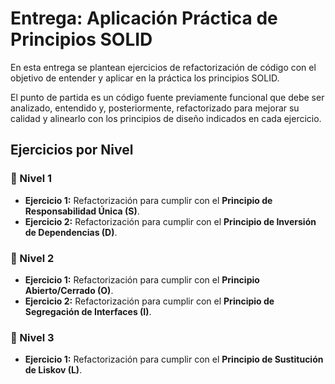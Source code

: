 # Entrega: Aplicación Práctica de Principios SOLID

En esta entrega se plantean ejercicios de refactorización de código con el objetivo de entender y aplicar en la práctica los principios SOLID.

El punto de partida es un código fuente previamente funcional que debe ser analizado, entendido y, posteriormente, refactorizado para mejorar su calidad y alinearlo con los principios de diseño indicados en cada ejercicio.

## Ejercicios por Nivel

### 🎯 Nivel 1

* **Ejercicio 1:** Refactorización para cumplir con el **Principio de Responsabilidad Única (S)**.
* **Ejercicio 2:** Refactorización para cumplir con el **Principio de Inversión de Dependencias (D)**.

### 🎯 Nivel 2

* **Ejercicio 1:** Refactorización para cumplir con el **Principio Abierto/Cerrado (O)**.
* **Ejercicio 2:** Refactorización para cumplir con el **Principio de Segregación de Interfaces (I)**.

### 🎯 Nivel 3

* **Ejercicio 1:** Refactorización para cumplir con el **Principio de Sustitución de Liskov (L)**.
